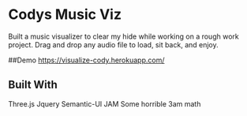 # Codys Music Viz

Built a music visualizer to clear my hide while working on a rough
work project. Drag and drop any audio file to load, sit back, and enjoy.

##Demo
https://visualize-cody.herokuapp.com/

## Built With
Three.js
Jquery
Semantic-UI
JAM
Some horrible 3am math




